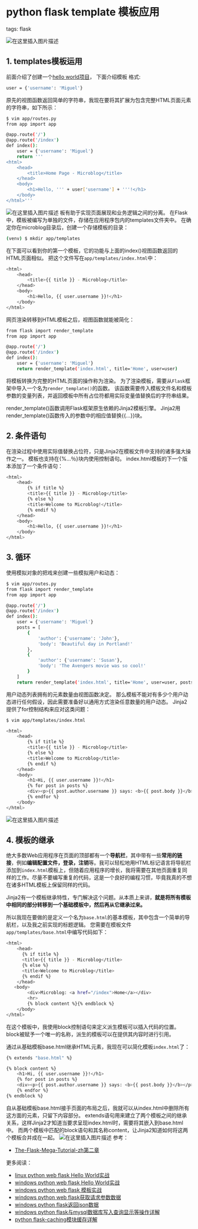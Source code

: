 #  python flask template 模板应用
tags: flask
<!--  catalog: ~flask template 模板应用 ~ -->

![在这里插入图片描述](https://img-blog.csdnimg.cn/e0487f22ea9b44d790f87882ef5afac6.png)




## 1. templates模板运用
前面介绍了创建一个[hello world项目](https://blog.csdn.net/xixihahalelehehe/article/details/106111115)，
下面介绍模板
格式:

```bash
user = {'username': 'Miguel'}
```
原先的视图函数返回简单的字符串，我现在要将其扩展为包含完整HTML页面元素的字符串，如下所示：

```bash
$ vim app/routes.py
from app import app

@app.route('/')
@app.route('/index')
def index():
    user = {'username': 'Miguel'}
    return '''
<html>
    <head>
        <title>Home Page - Microblog</title>
    </head>
    <body>
        <h1>Hello, ''' + user['username'] + '''!</h1>
    </body>
</html>'''
```

![在这里插入图片描述](https://img-blog.csdnimg.cn/20200514144236981.png)
板有助于实现页面展现和业务逻辑之间的分离。 在Flask中，模板被编写为单独的文件，存储在应用程序包内的templates文件夹中。 在确定你在microblog目录后，创建一个存储模板的目录：

```bash
(venv) $ mkdir app/templates
```
在下面可以看到你的第一个模板，它的功能与上面的index()视图函数返回的HTML页面相似。 把这个文件写在`app/templates/index.html`中：

```bash
<html>
    <head>
        <title>{{ title }} - Microblog</title>
    </head>
    <body>
        <h1>Hello, {{ user.username }}!</h1>
    </body>
</html>
```
网页渲染转移到HTML模板之后，视图函数就能被简化：

```bash
from flask import render_template
from app import app

@app.route('/')
@app.route('/index')
def index():
    user = {'username': 'Miguel'}
    return render_template('index.html', title='Home', user=user)
```
将模板转换为完整的HTML页面的操作称为渲染。 为了渲染模板，需要从`Flask`框架中导入一个名为`render_template()`的函数。 该函数需要传入模板文件名和模板参数的变量列表，并返回模板中所有占位符都用实际变量值替换后的字符串结果。

render_template()函数调用Flask框架原生依赖的Jinja2模板引擎。 Jinja2用render_template()函数传入的参数中的相应值替换{{...}}块。

## 2. 条件语句
在渲染过程中使用实际值替换占位符，只是Jinja2在模板文件中支持的诸多强大操作之一。 模板也支持在{%...％}块内使用控制语句。 index.html模板的下一个版本添加了一个条件语句：

```bash
<html>
    <head>
        {% if title %}
        <title>{{ title }} - Microblog</title>
        {% else %}
        <title>Welcome to Microblog!</title>
        {% endif %}
    </head>
    <body>
        <h1>Hello, {{ user.username }}!</h1>
    </body>
</html>
```
## 3. 循环
使用模拟对象的把戏来创建一些模拟用户和动态：

```bash
$ vim app/routes.py
from flask import render_template
from app import app

@app.route('/')
@app.route('/index')
def index():
    user = {'username': 'Miguel'}
    posts = [
        {
            'author': {'username': 'John'},
            'body': 'Beautiful day in Portland!'
        },
        {
            'author': {'username': 'Susan'},
            'body': 'The Avengers movie was so cool!'
        }
    ]
    return render_template('index.html', title='Home', user=user, posts=posts)
```
用户动态列表拥有的元素数量由视图函数决定。 那么模板不能对有多少个用户动态进行任何假设，因此需要准备好以通用方式渲染任意数量的用户动态。
Jinja2提供了for控制结构来应对这类问题：

```bash
$ vim app/templates/index.html
```
```bash
<html>
    <head>
        {% if title %}
        <title>{{ title }} - Microblog</title>
        {% else %}
        <title>Welcome to Microblog</title>
        {% endif %}
    </head>
    <body>
        <h1>Hi, {{ user.username }}!</h1>
        {% for post in posts %}
        <div><p>{{ post.author.username }} says: <b>{{ post.body }}</b></p></div>
        {% endfor %}
    </body>
</html>
```
![在这里插入图片描述](https://img-blog.csdnimg.cn/20200514161548771.png?x-oss-process=image/watermark,type_ZmFuZ3poZW5naGVpdGk,shadow_10,text_aHR0cHM6Ly9ibG9nLmNzZG4ubmV0L3hpeGloYWhhbGVsZWhlaGU=,size_16,color_FFFFFF,t_70)
## 4. 模板的继承
绝大多数Web应用程序在页面的顶部都有一个**导航栏**，其中带有一些**常用的链接**，例如**编辑配置文件，登录，注销**等。我可以轻松地用HTML标记语言将导航栏添加到`index.html`模板上，但随着应用程序的增长，我将需要在其他页面重复同样的工作。尽量不要编写重复的代码，这是一个良好的编程习惯，毕竟我真的不想在诸多HTML模板上保留同样的代码。

Jinja2有一个模板继承特性，专门解决这个问题。从本质上来讲，**就是将所有模板中相同的部分转移到一个基础模板中，然后再从它继承过来。**

所以我现在要做的是定义一个名为`base.html`的基本模板，其中包含一个简单的导航栏，以及我之前实现的标题逻辑。 您需要在模板文件`app/templates/base.html`中编写代码如下：

```bash
<html>
    <head>
      {% if title %}
      <title>{{ title }} - Microblog</title>
      {% else %}
      <title>Welcome to Microblog</title>
      {% endif %}
    </head>
   <body>
        <div>Microblog: <a href="/index">Home</a></div>
        <hr>
        {% block content %}{% endblock %}
    </body>
</html>
```

在这个模板中，我使用block控制语句来定义派生模板可以插入代码的位置。 block被赋予一个唯一的名称，派生的模板可以在提供其内容时进行引用。

通过从基础模板base.html继承HTML元素，我现在可以简化模板`index.html`了：

```bash
{% extends "base.html" %}

{% block content %}
    <h1>Hi, {{ user.username }}!</h1>
    {% for post in posts %}
    <div><p>{{ post.author.username }} says: <b>{{ post.body }}</b></p></div>
    {% endfor %}
{% endblock %}
```

自从基础模板base.html接手页面的布局之后，我就可以从index.html中删除所有这方面的元素，只留下内容部分。 extends语句用来建立了两个模板之间的继承关系，这样Jinja2才知道当要求呈现index.html时，需要将其嵌入到base.html中。 而两个模板中匹配的block语句和其名称content，让Jinja2知道如何将这两个模板合并成在一起。
![在这里插入图片描述](https://img-blog.csdnimg.cn/20200514162304931.png?x-oss-process=image/watermark,type_ZmFuZ3poZW5naGVpdGk,shadow_10,text_aHR0cHM6Ly9ibG9nLmNzZG4ubmV0L3hpeGloYWhhbGVsZWhlaGU=,size_16,color_FFFFFF,t_70)
参考：
- [The-Flask-Mega-Tutorial-zh第二章](https://github.com/luhuisicnu/The-Flask-Mega-Tutorial-zh/blob/master/docs/%E7%AC%AC%E4%BA%8C%E7%AB%A0%EF%BC%9A%E6%A8%A1%E6%9D%BF.md)


更多阅读：

 - [linux python web flask Hello World实战](https://blog.csdn.net/xixihahalelehehe/article/details/106111115)
 - [windows python web flask Hello World实战](https://ghostwritten.blog.csdn.net/article/details/106864137)
 - [windows python web flask 模板实战](https://ghostwritten.blog.csdn.net/article/details/106889489)
 - [windows python web flask获取请求参数数据](https://ghostwritten.blog.csdn.net/article/details/106888653)
 - [windows python flask返回json数据](https://ghostwritten.blog.csdn.net/article/details/107428589)
 - [windows python flask与mysql数据库写入查询显示等操作详解](https://ghostwritten.blog.csdn.net/article/details/107431748)
 - [python flask-caching模块缓存详解](https://ghostwritten.blog.csdn.net/article/details/107235464)


